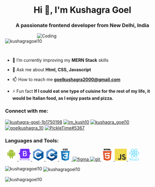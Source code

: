 
<h1 align="center">Hi 👋, I'm Kushagra Goel</h1>
<h3 align="center">A passionate frontend developer from New Delhi, India</h3>
<img align="right" alt="Coding" width="400" src="https://mir-s3-cdn-cf.behance.net/project_modules/disp/2bbf3a52005319.5901123c114f4.gif">

<p align="left"> <img src="https://komarev.com/ghpvc/?username=kushagragoel10&label=Profile%20views&color=0e75b6&style=flat" alt="kushagragoel10" /> </p>

<p align="left"> <a href="https://twitter.com/" target="blank"><img src="https://img.shields.io/twitter/follow/?logo=twitter&style=for-the-badge" alt="" /></a> </p>

- 🌱 I’m currently improving my **MERN Stack** skills

- 💬 Ask me about **Html, CSS, Javascript**

- 📫 How to reach me **goelkushagra2000@gmail.com**

- ⚡ Fun fact **If I could eat one type of cuisine for the rest of my life, it would be Italian food, as I enjoy pasta and pizza.**

<h3 align="left">Connect with me:</h3>
<p align="left">
<a href="https://linkedin.com/in/kushagra-goel-1b1750198" target="blank"><img align="center" src="https://raw.githubusercontent.com/rahuldkjain/github-profile-readme-generator/master/src/images/icons/Social/linked-in-alt.svg" alt="kushagra-goel-1b1750198" height="30" width="40" /></a>
<a href="https://instagram.com/im_kush10" target="blank"><img align="center" src="https://raw.githubusercontent.com/rahuldkjain/github-profile-readme-generator/master/src/images/icons/Social/instagram.svg" alt="im_kush10" height="30" width="40" /></a>
<a href="https://www.leetcode.com/kushagra_goel10" target="blank"><img align="center" src="https://raw.githubusercontent.com/rahuldkjain/github-profile-readme-generator/master/src/images/icons/Social/leet-code.svg" alt="kushagra_goel10" height="30" width="40" /></a>
<a href="https://auth.geeksforgeeks.org/user/goelkushagra_10" target="blank"><img align="center" src="https://raw.githubusercontent.com/rahuldkjain/github-profile-readme-generator/master/src/images/icons/Social/geeks-for-geeks.svg" alt="goelkushagra_10" height="30" width="40" /></a>
<a href="https://discord.gg/PickleTime#5367" target="blank"><img align="center" src="https://raw.githubusercontent.com/rahuldkjain/github-profile-readme-generator/master/src/images/icons/Social/discord.svg" alt="PickleTime#5367" height="30" width="40" /></a>
</p>

<h3 align="left">Languages and Tools:</h3>
<p align="left"> <a href="https://developer.android.com" target="_blank" rel="noreferrer"> <img src="https://raw.githubusercontent.com/devicons/devicon/master/icons/android/android-original-wordmark.svg" alt="android" width="40" height="40"/> </a> <a href="https://getbootstrap.com" target="_blank" rel="noreferrer"> <img src="https://raw.githubusercontent.com/devicons/devicon/master/icons/bootstrap/bootstrap-plain-wordmark.svg" alt="bootstrap" width="40" height="40"/> </a> <a href="https://www.cprogramming.com/" target="_blank" rel="noreferrer"> <img src="https://raw.githubusercontent.com/devicons/devicon/master/icons/c/c-original.svg" alt="c" width="40" height="40"/> </a> <a href="https://www.w3schools.com/cpp/" target="_blank" rel="noreferrer"> <img src="https://raw.githubusercontent.com/devicons/devicon/master/icons/cplusplus/cplusplus-original.svg" alt="cplusplus" width="40" height="40"/> </a> <a href="https://www.w3schools.com/css/" target="_blank" rel="noreferrer"> <img src="https://raw.githubusercontent.com/devicons/devicon/master/icons/css3/css3-original-wordmark.svg" alt="css3" width="40" height="40"/> </a> <a href="https://www.figma.com/" target="_blank" rel="noreferrer"> <img src="https://www.vectorlogo.zone/logos/figma/figma-icon.svg" alt="figma" width="40" height="40"/> </a> <a href="https://git-scm.com/" target="_blank" rel="noreferrer"> <img src="https://www.vectorlogo.zone/logos/git-scm/git-scm-icon.svg" alt="git" width="40" height="40"/> </a> <a href="https://www.w3.org/html/" target="_blank" rel="noreferrer"> <img src="https://raw.githubusercontent.com/devicons/devicon/master/icons/html5/html5-original-wordmark.svg" alt="html5" width="40" height="40"/> </a> <a href="https://developer.mozilla.org/en-US/docs/Web/JavaScript" target="_blank" rel="noreferrer"> <img src="https://raw.githubusercontent.com/devicons/devicon/master/icons/javascript/javascript-original.svg" alt="javascript" width="40" height="40"/> </a> <a href="https://reactjs.org/" target="_blank" rel="noreferrer"> <img src="https://raw.githubusercontent.com/devicons/devicon/master/icons/react/react-original-wordmark.svg" alt="react" width="40" height="40"/> </a> </p>

<p><img align="left" src="https://github-readme-stats.vercel.app/api/top-langs?username=kushagragoel10&show_icons=true&locale=en&layout=compact" alt="kushagragoel10" /></p>

<p>&nbsp;<img align="center" src="https://github-readme-stats.vercel.app/api?username=kushagragoel10&show_icons=true&locale=en" alt="kushagragoel10" /></p>

<p><img align="center" src="https://github-readme-streak-stats.herokuapp.com/?user=kushagragoel10&" alt="kushagragoel10" /></p>
